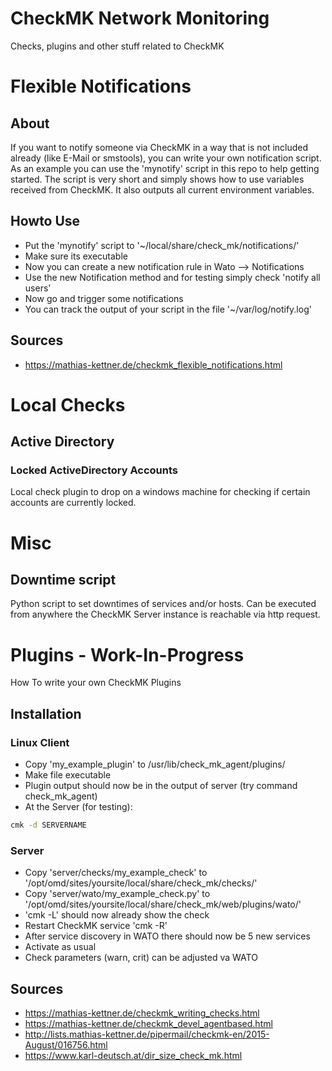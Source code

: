 # CheckMK Network Monitoring

Checks, plugins and other stuff related to CheckMK

# Flexible Notifications

## About

If you want to notify someone via CheckMK in a way that is not included already
(like E-Mail or smstools), you can write your own notification script. As an
example you can use the 'mynotify' script in this repo to help getting started.
The script is very short and simply shows how to use variables received from 
CheckMK. It also outputs all current environment variables.

## Howto Use

* Put the 'mynotify' script to '~/local/share/check_mk/notifications/'
* Make sure its executable
* Now you can create a new notification rule in Wato --> Notifications
* Use the new Notification method and for testing simply check 'notify all users'
* Now go and trigger some notifications
* You can track the output of your script in the file '~/var/log/notify.log'

## Sources

* https://mathias-kettner.de/checkmk_flexible_notifications.html

# Local Checks

## Active Directory

### Locked ActiveDirectory Accounts

Local check plugin to drop on a windows machine for checking if certain accounts
are currently locked.

# Misc

## Downtime script

Python script to set downtimes of services and/or hosts. Can be executed from
anywhere the CheckMK Server instance is reachable via http request.

# Plugins - Work-In-Progress

How To write your own CheckMK Plugins

## Installation

### Linux Client

* Copy 'my_example_plugin' to /usr/lib/check_mk_agent/plugins/
* Make file executable
* Plugin output should now be in the output of server (try command check_mk_agent)
* At the Server (for testing):

```bash
cmk -d SERVERNAME
```

### Server

* Copy 'server/checks/my_example_check' to '/opt/omd/sites/yoursite/local/share/check_mk/checks/'
* Copy 'server/wato/my_example_check.py' to '/opt/omd/sites/yoursite/local/share/check_mk/web/plugins/wato/'
* 'cmk -L' should now already show the check
* Restart CheckMK service 'cmk -R'
* After service discovery in WATO there should now be 5 new services
* Activate as usual
* Check parameters (warn, crit) can be adjusted va WATO

## Sources

* https://mathias-kettner.de/checkmk_writing_checks.html
* https://mathias-kettner.de/checkmk_devel_agentbased.html
* http://lists.mathias-kettner.de/pipermail/checkmk-en/2015-August/016756.html
* https://www.karl-deutsch.at/dir_size_check_mk.html


